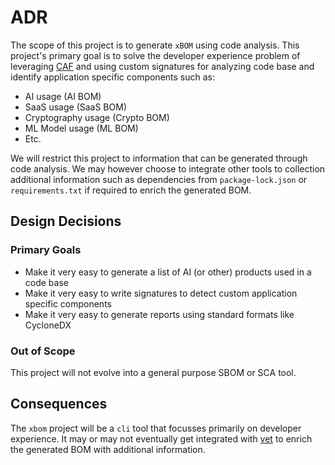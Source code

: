 # ADR

The scope of this project is to generate `xBOM` using code analysis. This project's primary goal is to solve the developer experience problem of leveraging [CAF](https://github.com/safedep/code) and using custom signatures for analyzing code base and identify application specific components such as:

- AI usage (AI BOM)
- SaaS usage (SaaS BOM)
- Cryptography usage (Crypto BOM)
- ML Model usage (ML BOM)
- Etc.

We will restrict this project to information that can be generated through code analysis. We may however choose to integrate other tools to collection additional information such as dependencies from `package-lock.json` or `requirements.txt` if required to enrich the generated BOM.

## Design Decisions

### Primary Goals

- Make it very easy to generate a list of AI (or other) products used in a code base
- Make it very easy to write signatures to detect custom application specific components
- Make it very easy to generate reports using standard formats like CycloneDX

### Out of Scope

This project will not evolve into a general purpose SBOM or SCA tool.

## Consequences

The `xbom` project will be a `cli` tool that focusses primarily on developer experience. It may or may not eventually get integrated with [vet](https://github.com/safedep/vet) to enrich the generated BOM with additional information.